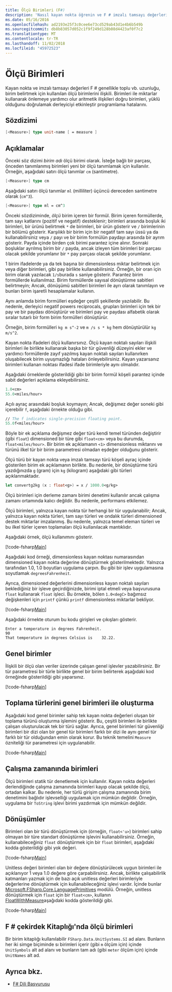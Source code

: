 ```yaml
---
title: Ölçü Birimleri (F#)
description: 'Nasıl kayan nokta öğrenin ve F # imzalı tamsayı değerleri, genellikle uzunluğu, ses ve yığın belirtmek için kullanılan ölçü birimlerini ilişkili.'
ms.date: 05/16/2016
ms.openlocfilehash: ad2193e25f3c0cee6e73cd529ab43d1e4b6b549b
ms.sourcegitcommit: db8b83057d052c1f9f249d128b08d4423af0f7c2
ms.translationtype: MT
ms.contentlocale: tr-TR
ms.lasthandoff: 11/02/2018
ms.locfileid: "45972523"
---
```

# <a name="units-of-measure"></a>Ölçü Birimleri

Kayan nokta ve imzalı tamsayı değerleri F # genellikle toplu vb. uzunluğu, birim belirtmek için kullanılan ölçü birimlerini ilişkili. Birimleri ile miktarlar kullanarak önlemeye yardımcı olur aritmetik ilişkileri doğru birimleri, yüklü olduğunu doğrulamak derleyiciyi etkinleştir programlama hatalarını.

## <a name="syntax"></a>Sözdizimi

```fsharp
[<Measure>] type unit-name [ = measure ]
```

## <a name="remarks"></a>Açıklamalar

Önceki söz dizimi *birim adı* ölçü birimi olarak. İsteğe bağlı bir parçası, önceden tanımlanmış birimleri yeni bir ölçü tanımlamak için kullanılır. Örneğin, aşağıdaki satırı ölçü tanımlar `cm` (santimetre).

```fsharp
[<Measure>] type cm
```

Aşağıdaki satırı ölçü tanımlar `ml` (milliliter) üçüncü dereceden santimetre olarak (`cm^3`).

```fsharp
[<Measure>] type ml = cm^3
```

Önceki sözdiziminde, *ölçü* birim içeren bir formül. Birim içeren formüllerde, tam sayı katlarını (pozitif ve negatif) desteklenir; birimleri arasında boşluk iki birimleri, bir ürünü belirtmek `*` de birimleri, bir ürün gösterir ve `/` birimlerinin bir bölümü gösterir. Karşılıklı bir birim için bir negatif tam sayı üssü ya da kullanabilirsiniz veya `/` payı ve bir birim formülün paydayı arasında bir ayrım gösterir. Payda içinde birden çok birimi parantez içine alınır. Sonraki boşluklar ayrılmış birim bir `/` payda, ancak izleyen tüm birimleri bir parçası olacak şekilde yorumlanır bir `*` pay parçası olacak şekilde yorumlanır.

1 birim ifadelerde ya da tek başına bir dimensionless miktar belirtmek için veya diğer birimleri, gibi pay birlikte kullanabilirsiniz. Örneğin, bir oran için birim olarak yazılacak `1/s`burada `s` saniye gösterir. Parantez birim formüllerde kullanılmaz. Birim formüllerde sayısal dönüştürme sabitleri belirtmeyin; Ancak, dönüşümü sabitleri birimleri ile ayrı olarak tanımlayın ve bunları birim işaretli hesaplamalar kullanın.

Aynı anlamda birim formülleri eşdeğer çeşitli şekillerde yazılabilir. Bu nedenle, derleyici negatif powers reciprocals, grupları birimleri için tek bir pay ve bir paydası dönüştürür ve birimleri pay ve paydası alfabetik olarak sıralar tutarlı bir form birim formülleri dönüştürür.

Örneğin, birim formülleri `kg m s^-2` ve `m /s s * kg` hem dönüştürülür `kg m/s^2`.

Kayan nokta ifadeleri ölçü kullanırsınız. Ölçü kayan noktalı sayıları ilişkili birimleri ile birlikte kullanarak başka bir tür güvenliği düzeyini ekler ve yardımcı formüllerde zayıf yazılmış kayan noktalı sayıları kullanırken oluşabilecek birim uyuşmazlığı hataları önleyebilirsiniz. Kayan yazarsanız birimleri kullanan noktası ifadesi ifade birimleriyle aynı olmalıdır.

Aşağıdaki örneklerde gösterildiği gibi bir birim formül köşeli parantez içinde sabit değerleri açıklama ekleyebilirsiniz.

```fsharp
1.0<cm>
55.0<miles/hour>
```

Açılı ayraç arasındaki boşluk koymayın; Ancak, değişmez değer soneki gibi içerebilir `f`, aşağıdaki örnekte olduğu gibi.

```fsharp
// The f indicates single-precision floating point.
55.0f<miles/hour>
```

Böyle bir ek açıklama değişmez değer türü kendi temel türünden değiştirir (gibi `float`) dimensioned bir türe gibi `float<cm>` veya bu durumda, `float<miles/hour>`. Bir birim ek açıklamanın `<1>` dimensionless miktarını ve türünü ilkel tür bir birim parametresi olmadan eşdeğer olduğunu gösterir.

Ölçü türü bir kayan nokta veya imzalı tamsayı türü köşeli ayraç içinde gösterilen birim ek açıklamanın birlikte. Bu nedenle, bir dönüştürme türü yazdığınızda `g` (gram) için `kg` (kilogram) aşağıdaki gibi türleri açıklanmaktadır.

```fsharp
let convertg2kg (x : float<g>) = x / 1000.0<g/kg>
```

Ölçü birimleri için derleme zamanı birimi denetimi kullanılır ancak çalışma zamanı ortamında kalıcı değildir. Bu nedenle, performans etkilemez.

Ölçü birimleri, yalnızca kayan nokta tür herhangi bir tür uygulanabilir; Ancak, yalnızca kayan nokta türleri, tam sayı türleri ve ondalık türleri dimensioned destek miktarlar imzalanmış. Bu nedenle, yalnızca temel eleman türleri ve bu ilkel türler içeren toplamaları ölçü kullanılacak mantıklıdır.

Aşağıdaki örnek, ölçü kullanımını gösterir.

[!code-fsharp[Main](../../../samples/snippets/fsharp/lang-ref-2/snippet6901.fs)]

Aşağıdaki kod örneği, dimensionless kayan noktası numarasından dimensioned kayan nokta değerine dönüştürmek gösterilmektedir. Yalnızca tarafından 1.0, 1.0 boyutları uygulama çarpın. Bu gibi bir işlev uygulamasına soyutlamak `degreesFahrenheit`.

Ayrıca, dimensioned değerlerini dimensionless kayan noktalı sayıları beklediğiniz bir işleve geçirdiğinizde, birimi iptal etmeli veya başvurusuna `float` kullanarak `float` işleci. Bu örnekte, bölen `1.0<degC>` bağımsız değişkenleri için `printf` çünkü `printf` dimensionless miktarlar bekliyor.

[!code-fsharp[Main](../../../samples/snippets/fsharp/lang-ref-2/snippet6902.fs)]

Aşağıdaki örnekte oturum bu kodu girişleri ve çıkışları gösterir.

```
Enter a temperature in degrees Fahrenheit.
90
That temperature in degrees Celsius is    32.22.
```

## <a name="using-generic-units"></a>Genel birimler

İlişkili bir ölçü olan veriler üzerinde çalışan genel işlevler yazabilirsiniz. Bir tür parametresi bir türle birlikte genel bir birim belirterek aşağıdaki kod örneğinde gösterildiği gibi yaparsınız.

[!code-fsharp[Main](../../../samples/snippets/fsharp/lang-ref-2/snippet6903.fs)]

## <a name="creating-aggregate-types-with-generic-units"></a>Toplama türlerini genel birimleri ile oluşturma

Aşağıdaki kod genel birimler sahip tek kayan nokta değerleri oluşan bir toplama türünü oluşturma işlemini gösterir. Bu, çeşitli birimleri ile birlikte çalışan oluşturulacak tek bir türü sağlar. Ayrıca, genel birimleri tür güvenliği birimleri bir dizi olan bir genel tür birimleri farklı bir dizi ile aynı genel tür farklı bir tür olduğundan emin olarak korur. Bu teknik temelini `Measure` özniteliği tür parametresi için uygulanabilir.

[!code-fsharp[Main](../../../samples/snippets/fsharp/lang-ref-2/snippet6904.fs)]

## <a name="units-at-runtime"></a>Çalışma zamanında birimleri

Ölçü birimleri statik tür denetlemek için kullanılır. Kayan nokta değerleri derlendiğinde çalışma zamanında birimleri kayıp olacak şekilde ölçü, ortadan kalkar. Bu nedenle, her türlü girişim çalışma zamanında birim denetimini bağlıdır işlevselliği uygulamak için mümkün değildir. Örneğin, uygulama bir `ToString` işlevi birimi yazdırmak için mümkün değildir.

## <a name="conversions"></a>Dönüşümler

Birimleri olan bir türü dönüştürmek için (örneğin, `float<'u>`) birimleri sahip olmayan bir türe standart dönüştürme işlevini kullanabilirsiniz. Örneğin, kullanabileceğiniz `float` dönüştürmek için bir `float` birimleri, aşağıdaki kodda gösterildiği gibi yok değeri.

[!code-fsharp[Main](../../../samples/snippets/fsharp/lang-ref-2/snippet6905.fs)]

Unitless değeri birimleri olan bir değere dönüştürülecek uygun birimleri ile açıklanıyor 1 veya 1.0 değere göre çarpabilirsiniz. Ancak, birlikte çalışabilirlik katmanları yazmak için de bazı açık unitless değerleri birimleriyle değerlerine dönüştürmek için kullanabileceğiniz işlevi vardır. İçinde bunlar [Microsoft.FSharp.Core.LanguagePrimitives](https://msdn.microsoft.com/library/69d08ac5-5d51-4c20-bf1e-850fd312ece3) modülü. Örneğin, unitless dönüştürmek için `float` için bir `float<cm>`, kullanın [FloatWithMeasure](https://msdn.microsoft.com/library/69520bc7-d67b-46b8-9004-7cac9646b8d9)aşağıdaki kodda gösterildiği gibi.

[!code-fsharp[Main](../../../samples/snippets/fsharp/lang-ref-2/snippet6906.fs)]

## <a name="units-of-measure-in-the-f-core-library"></a>F # çekirdek Kitaplığı'nda ölçü birimleri

Bir birim kitaplığı kullanılabilir `FSharp.Data.UnitSystems.SI` ad alanı. Bunların her iki simge biçiminde sı birimleri içerir (gibi `m` ölçüm için) içinde `UnitSymbols` alt ad alanı ve bunların tam adı (gibi `meter` ölçüm için) içinde `UnitNames` alt ad.

## <a name="see-also"></a>Ayrıca bkz.

- [F# Dili Başvurusu](index.md)
